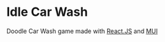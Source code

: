 # Idle Car Wash
Doodle Car Wash game made with [React.JS](https://reactjs.org/) and [MUI](https://mui.com/)